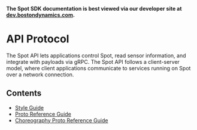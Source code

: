 <!--
Copyright (c) 2021 Boston Dynamics, Inc.  All rights reserved.

Downloading, reproducing, distributing or otherwise using the SDK Software
is subject to the terms and conditions of the Boston Dynamics Software
Development Kit License (20191101-BDSDK-SL).
-->

<p class="github-only">
<b>The Spot SDK documentation is best viewed via our developer site at <a href="https://dev.bostondynamics.com">dev.bostondynamics.com</a>. </b>
</p>

# API Protocol

The Spot API lets applications control Spot, read sensor information, and integrate with payloads via gRPC. The Spot API follows a client-server model, where client applications communicate to services running on Spot over a network connection.

## Contents

* [Style Guide](style_guide.md)
* [Proto Reference Guide](../../protos/bosdyn/api/README)
* [Choreography Proto Reference Guide](../../choreography_protos/bosdyn/api/README)